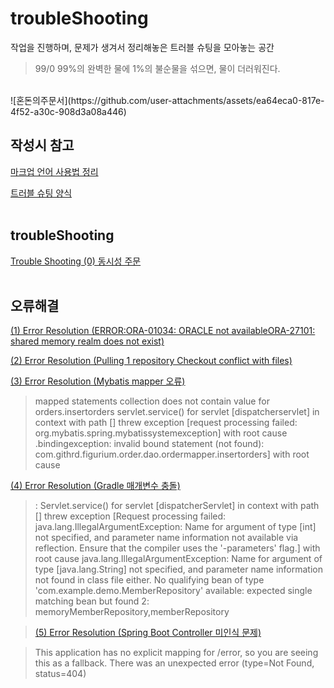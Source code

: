 # troubleShooting
작업을 진행하며, 문제가 생겨서 정리해놓은 트러블 슈팅을 모아놓는 공간  
> 99/0 99%의 완벽한 물에 1%의 불순물을 섞으면, 물이 더러워진다.
<br/>
![혼돈의주문서](https://github.com/user-attachments/assets/ea64eca0-817e-4f52-a30c-908d3a08a446)

## 작성시 참고
[마크업 언어 사용법 정리](https://github.com/chaSunil/markUpLanguage/blob/main/README.md)

[트러블 슈팅 양식](https://github.com/chaSunil/troubleShooting/issues/3)
<br/><br/>

## troubleShooting
[Trouble Shooting (0) 동시성 주문](https://github.com/chaSunil/troubleShooting/issues/1)
<br/><br/>

## 오류해결
[(1) Error Resolution (ERROR:ORA-01034: ORACLE not availableORA-27101: shared memory realm does not exist)](https://chainterior.tistory.com/237)

[(2) Error Resolution (Pulling 1 repository Checkout conflict with files)](https://chainterior.tistory.com/277)

[(3) Error Resolution (Mybatis mapper 오류)](https://www.notion.so/Spring-42682aa5b10e466a9b732564b4ed0e4a?pvs=4#64c94b3d1bea4641828ba0d758c49ce1)

> mapped statements collection does not contain value for orders.insertorders
servlet.service() for servlet [dispatcherservlet] in context with path [] threw exception [request processing failed: org.mybatis.spring.mybatissystemexception] with root cause
.bindingexception: invalid bound statement (not found): com.githrd.figurium.order.dao.ordermapper.insertorders] with root cause

[(4) Error Resolution (Gradle 매개변수 충돌)](https://www.notion.so/Spring-42682aa5b10e466a9b732564b4ed0e4a?pvs=4#24c43b5f465f40f6a8f95cc8de345dfb)

> : Servlet.service() for servlet [dispatcherServlet] in context with path [] threw exception [Request processing failed: java.lang.IllegalArgumentException: Name for argument of type [int] not specified, and parameter name information not available via reflection. Ensure that the compiler uses the '-parameters' flag.] with root cause
java.lang.IllegalArgumentException: Name for argument of type [java.lang.String] not specified, and parameter name information not found in class file either.
No qualifying bean of type 'com.example.demo.MemberRepository' available: expected single matching bean but found 2: memoryMemberRepository,memberRepository

> [(5) Error Resolution (Spring Boot Controller 미인식 문제)](https://github.com/chaSunil/troubleShooting/issues/4)

> This application has no explicit mapping for /error, so you are seeing this as a fallback.
There was an unexpected error (type=Not Found, status=404)
